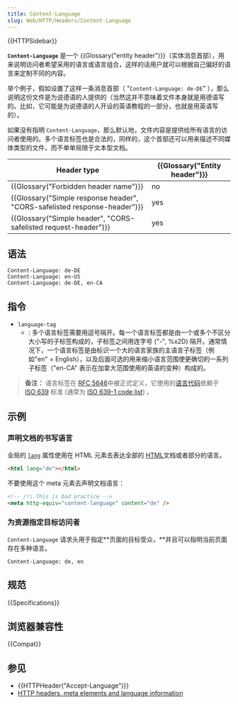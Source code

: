 ```yaml
---
title: Content-Language
slug: Web/HTTP/Headers/Content-Language
---
```


{{HTTPSidebar}}

**`Content-Language`** 是一个 {{Glossary("entity header")}}（实体消息首部），用来说明访问者希望采用的语言或语言组合，这样的话用户就可以根据自己偏好的语言来定制不同的内容。

举个例子，假如设置了这样一条消息首部（ "`Content-Language: de-DE`" ），那么说明这份文件是为说德语的人提供的（当然这并不意味着文件本身就是用德语写的。比如，它可能是为说德语的人开设的英语教程的一部分，也就是用英语写的）。

如果没有指明 `Content-Language`，那么默认地，文件内容是提供给所有语言的访问者使用的。多个语言标签也是合法的，同样的，这个首部还可以用来描述不同媒体类型的文件，而不单单局限于文本型文档。

| Header type                                                               | {{Glossary("Entity header")}} |
| ------------------------------------------------------------------------- | ----------------------------- |
| {{Glossary("Forbidden header name")}}                                     | no                            |
| {{Glossary("Simple response header", "CORS-safelisted response-header")}} | yes                           |
| {{Glossary("Simple header", "CORS-safelisted request-header")}}           | yes                           |

## 语法

```plain
Content-Language: de-DE
Content-Language: en-US
Content-Language: de-DE, en-CA
```

## 指令

- `language-tag`
  - : 多个语言标签需要用逗号隔开。每一个语言标签都是由一个或多个不区分大小写的子标签构成的，子标签之间用连字号 ("-", %x2D) 隔开。通常情况下，一个语言标签是由标识一个大的语言家族的主语言子标签（例如"en" = English），以及后面可选的用来缩小语言范围使更确切的一系列子标签（"en-CA" 表示在加拿大范围使用的英语的变种）构成的。

> **备注：** 语言标签在 [RFC 5646](https://tools.ietf.org/html/rfc5646)中被正式定义，它使用的[语言代码](https://en.wikipedia.org/wiki/Language_code)依赖于 [ISO 639](https://en.wikipedia.org/wiki/ISO_639) 标准 (通常为 [ISO 639-1 code list](https://en.wikipedia.org/wiki/List_of_ISO_639-1_codes)) 。

## 示例

### 声明文档的书写语言

全局的 [`lang`](/zh-CN/docs/Web/HTML/Global_attributes/lang) 属性使用在 HTML 元素去表达全部的 [HTML](/zh-CN/docs/Web/HTML)文档或者部分的语言。

```html
<html lang="de"></html>
```

不要使用这个 meta 元素去声明文档语言：

```html example-bad
<!-- /!\ This is bad practice -->
<meta http-equiv="content-language" content="de" />
```

### 为资源指定目标访问者

`Content-Language` 请求头用于指定**页面的目标受众，**并且可以指明当前页面存在多种语言。

```plain
Content-Language: de, en
```

## 规范

{{Specifications}}

## 浏览器兼容性

{{Compat}}

## 参见

- {{HTTPHeader("Accept-Language")}}
- [HTTP headers, meta elements and language information](https://www.w3.org/International/questions/qa-http-and-lang.en)
